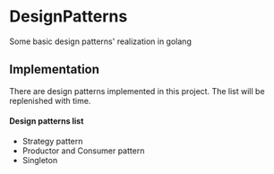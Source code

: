 # DesignPatterns
Some basic design patterns' realization in golang

## Implementation
There are design patterns implemented in this project. The list will be replenished with time.

#### Design patterns list
- Strategy pattern
- Productor and Consumer pattern
- Singleton